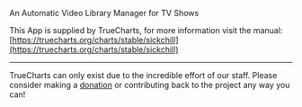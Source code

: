 An Automatic Video Library Manager for TV Shows

This App is supplied by TrueCharts, for more information visit the manual: [https://truecharts.org/charts/stable/sickchill](https://truecharts.org/charts/stable/sickchill)

---

TrueCharts can only exist due to the incredible effort of our staff.
Please consider making a [donation](https://truecharts.org/sponsor) or contributing back to the project any way you can!
